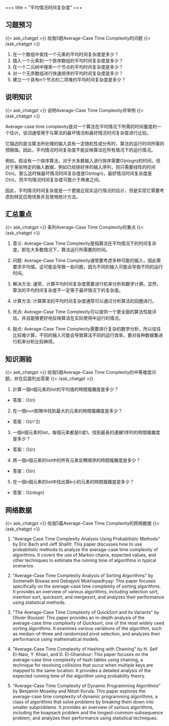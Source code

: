 +++
title = "平均情况时间复杂度"
+++
## 习题预习
{{< ask_chatgpt >}}
给我5题Average-Case Time Complexity的问题
{{< /ask_chatgpt >}}



1. 在一个数组中查找一个元素的平均时间复杂度是多少？
2. 插入一个元素到一个排序数组的平均时间复杂度是多少？
3. 在一个二元树中搜索一个节点的平均时间复杂度是多少？
4. 对一个无序数组进行快速排序的平均时间复杂度是多少？
5. 建立一个具有n个节点的二项堆的平均时间复杂度是多少？   

## 说明知识
{{< ask_chatgpt >}}
说明Average-Case Time Complexity并举例
{{< /ask_chatgpt >}}



Average-case time complexity是对一个算法在平均情况下所需的时间量度的一个估计。该词通常用于与算法的最坏情况和最好情况时间复杂度进行比较。

它描述的是当算法所处理的输入具有一定随机性或分布时，算法的运行时间所需的预期值。因此，平均情况时间复杂度不能反映算法在所有情况下的运行情况。

例如，假设有一个排序算法，对于大多数输入进行排序需要O(nlogn)的时间，但对于某些特定的输入数据，例如已经排好序的输入序列，则只需要线性的时间O(n)。那么这时候最坏情况时间复杂度是O(nlogn)，最好情况时间复杂度是O(n)，而平均情况时间复杂度可能介于两者之间。

因此，平均情况时间复杂度是一个更接近现实运行情况的估计，但是实现它需要考虑到特定应用场景并且使用统计方法。   

## 汇总重点
{{< ask_chatgpt >}}
条列Average-Case Time Complexity的重点
{{< /ask_chatgpt >}}



1. 意义: Average-Case Time Complexity是指算法在平均情况下的时间复杂度，即在大多数情况下，算法运行所需要的时间。

2. 问题: Average-Case Time Complexity通常要考虑多种可能的输入，因此需要求平均值。这可能会导致一些问题，因为不同的输入可能会导致不同的运行时间。

3. 解决方法: 通常，计算平均时间复杂度需要进行机率分析和数学计算。显然，算法的平均时间复杂度不一定等于最坏情况下的复杂度。

4. 计算方法: 计算算法的平均时间复杂度通常可以通过分析算法的回圈进行。

5. 优点: Average-Case Time Complexity可以提供一个更全面的算法性能评估，并且能够更好地反映算法在实际使用中运行的情况。

6. 缺点: Average-Case Time Complexity需要进行复杂的数学分析，所以往往比较难计算，不同的输入可能会导致算法不同的运行效率，要对各种数据集进行机率分析比较麻烦。   

## 知识测验
{{< ask_chatgpt >}}
给我5题Average-Case Time Complexity的中等难度问题，并在后面列出答案
{{< /ask_chatgpt >}}



1. 計算一個n個元素的list的平均值的時間複雜度是多少？
- 答案：O(n)

2. 在一個n×n矩陣中找到最大的元素的時間複雜度是多少？
- 答案：O(n^2)

3. 一個n個元素的list，每個元素都是0或1。找到最長的連續1序列的時間複雜度是多少？
- 答案：O(n)

4. 將一個n個元素的list中的所有元素反轉顺序的時間複雜度是多少？
- 答案：O(n)

5. 在一個n個元素的list中找出第k小的元素的時間複雜度是多少？
- 答案：O(nlogn)   

## 网络数据
{{< ask_chatgpt >}}
给我5篇Average-Case Time Complexity的网络数据
{{< /ask_chatgpt >}}



1. "Average Case Time Complexity Analysis Using Probabilistic Methods" by Eric Bach and Jeff Shallit: This paper discusses how to use probabilistic methods to analyze the average-case time complexity of algorithms. It covers the use of Markov chains, expected values, and other techniques to estimate the running time of algorithms in typical scenarios. 

2. "Average-Case Time Complexity Analysis of Sorting Algorithms" by Somenath Biswas and Debajyoti Mukhopadhyay: This paper focuses specifically on the average-case time complexity of sorting algorithms. It provides an overview of various algorithms, including selection sort, insertion sort, quicksort, and mergesort, and analyzes their performance using statistical methods. 

3. "The Average-Case Time Complexity of QuickSort and its Variants" by Olivier Roussel: This paper provides an in-depth analysis of the average-case time complexity of Quicksort, one of the most widely used sorting algorithms. It examines various variations of the algorithm, such as median-of-three and randomized pivot selection, and analyzes their performance using mathematical models. 

4. "Average-Case Time Complexity of Hashing with Chaining" by H. Seif El-Nasr, Y. Khiari, and D. El-Ghandour: This paper focuses on the average-case time complexity of hash tables using chaining, a technique for resolving collisions that occur when multiple keys are mapped to the same location. It provides a detailed analysis of the expected running time of the algorithm using probability theory. 

5. "Average-Case Time Complexity of Dynamic Programming Algorithms" by Benjamin Moseley and Nitish Korula: This paper explores the average-case time complexity of dynamic programming algorithms, a class of algorithms that solve problems by breaking them down into smaller subproblems. It provides an overview of various algorithms, including the knapsack problem and the longest-common-subsequence problem, and analyzes their performance using statistical techniques.   

